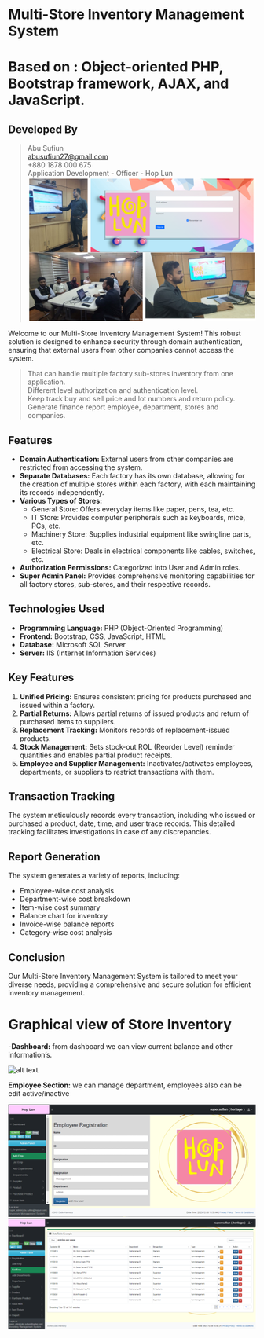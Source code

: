 # Multi-Store Inventory Management System
# Based on : Object-oriented PHP, Bootstrap framework, AJAX, and JavaScript.<br>
## Developed By
>Abu Sufiun<br>
>abusufiun27@gmail.com<br>
>+880 1878 000 675<br>
>Application Development - Officer - Hop Lun <br>
![alt text](./README/1.png)

Welcome to our Multi-Store Inventory Management System! This robust solution is designed to enhance security through domain authentication, ensuring that external users from other companies cannot access the system.
>That can handle multiple factory sub-stores inventory from one application. <br>
> Different level authorization and authentication level.<br>
> Keep track buy and sell price and lot numbers and return policy.<br>
> Generate finance report employee, department, stores and companies.

## Features

- **Domain Authentication:** External users from other companies are restricted from accessing the system.
- **Separate Databases:** Each factory has its own database, allowing for the creation of multiple stores within each factory, with each maintaining its records independently.
- **Various Types of Stores:**
  - General Store: Offers everyday items like paper, pens, tea, etc.
  - IT Store: Provides computer peripherals such as keyboards, mice, PCs, etc.
  - Machinery Store: Supplies industrial equipment like swingline parts, etc.
  - Electrical Store: Deals in electrical components like cables, switches, etc.
- **Authorization Permissions:** Categorized into User and Admin roles.
- **Super Admin Panel:** Provides comprehensive monitoring capabilities for all factory stores, sub-stores, and their respective records.

## Technologies Used

- **Programming Language:** PHP (Object-Oriented Programming)
- **Frontend:** Bootstrap, CSS, JavaScript, HTML
- **Database:** Microsoft SQL Server
- **Server:** IIS (Internet Information Services)

## Key Features

1. **Unified Pricing:** Ensures consistent pricing for products purchased and issued within a factory.
2. **Partial Returns:** Allows partial returns of issued products and return of purchased items to suppliers.
3. **Replacement Tracking:** Monitors records of replacement-issued products.
4. **Stock Management:** Sets stock-out ROL (Reorder Level) reminder quantities and enables partial product receipts.
5. **Employee and Supplier Management:** Inactivates/activates employees, departments, or suppliers to restrict transactions with them.

## Transaction Tracking

The system meticulously records every transaction, including who issued or purchased a product, date, time, and user trace records. This detailed tracking facilitates investigations in case of any discrepancies.

## Report Generation

The system generates a variety of reports, including:
- Employee-wise cost analysis
- Department-wise cost breakdown
- Item-wise cost summary
- Balance chart for inventory
- Invoice-wise balance reports
- Category-wise cost analysis

## Conclusion

Our Multi-Store Inventory Management System is tailored to meet your diverse needs, providing a comprehensive and secure solution for efficient inventory management.


# Graphical view of Store Inventory
-<b>Dashboard:</b> from dashboard we can view current balance and other information’s.

![alt text](./README/dashbrd.png)

<b>Employee Section:</b> we can manage department, employees also can be edit active/inactive

![alt text](./README/employee1.png)
![alt text](./README/employee2.png)